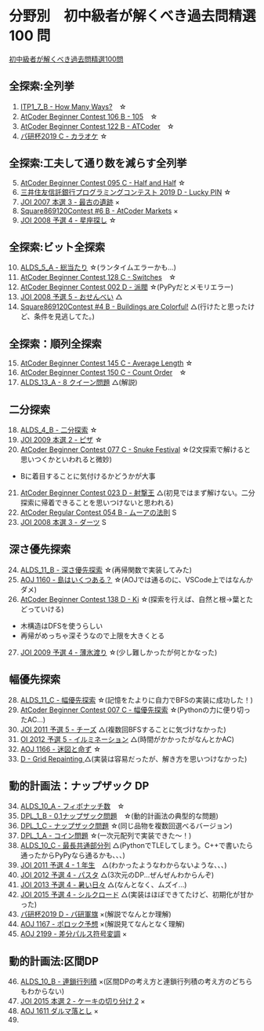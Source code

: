 # 分野別　初中級者が解くべき過去問精選 100 問
[初中級者が解くべき過去問精選100問](https://qiita.com/e869120/items/eb50fdaece12be418faa)

## 全探索:全列挙
1. [ITP1_7_B - How Many Ways?](http://judge.u-aizu.ac.jp/onlinejudge/description.jsp?id=ITP1_7_B&lang=ja)　☆
2. [AtCoder Beginner Contest 106 B - 105](https://atcoder.jp/contests/abc106/tasks/abc106_b)　☆
3. [AtCoder Beginner Contest 122 B - ATCoder](https://atcoder.jp/contests/abc122/tasks/abc122_b)　☆
4. [パ研杯2019 C - カラオケ](https://atcoder.jp/contests/pakencamp-2019-day3/tasks/pakencamp_2019_day3_c) ☆

## 全探索:工夫して通り数を減らす全列挙
5. [AtCoder Beginner Contest 095 C - Half and Half](https://atcoder.jp/contests/abc095/tasks/arc096_a) ☆
6. [三井住友信託銀行プログラミングコンテスト 2019 D - Lucky PIN](https://atcoder.jp/contests/sumitrust2019/tasks/sumitb2019_d) ☆
7. [JOI 2007 本選 3 - 最古の遺跡]([https://](https://atcoder.jp/contests/joi2007ho/tasks/joi2007ho_c)) ×
8. [Square869120Contest #6 B - AtCoder Markets](https://atcoder.jp/contests/s8pc-6/tasks/s8pc_6_b) ×
9. [JOI 2008 予選 4 - 星座探し](https://atcoder.jp/contests/joi2008yo/tasks/joi2008yo_d) ☆

## 全探索:ビット全探索
10.  [ALDS_5_A - 総当たり](http://judge.u-aizu.ac.jp/onlinejudge/description.jsp?id=ALDS1_5_A&lang=ja) ☆(ランタイムエラーかも...)
11.  [AtCoder Beginner Contest 128 C - Switches](https://atcoder.jp/contests/abc128/tasks/abc128_c)　☆
12.  [AtCoder Beginner Contest 002 D - 派閥](https://atcoder.jp/contests/abc002/tasks/abc002_4) ☆(PyPyだとメモリエラー)
13.  [JOI 2008 予選 5 - おせんべい](https://atcoder.jp/contests/joi2008yo/tasks/joi2008yo_e) △
14.  [Square869120Contest #4 B - Buildings are Colorful!](https://atcoder.jp/contests/s8pc-4/tasks/s8pc_4_b) △(行けたと思ったけど、条件を見逃してた。)

## 全探索：順列全探索
15.   [AtCoder Beginner Contest 145 C - Average Length](https://atcoder.jp/contests/abc145/tasks/abc145_c) ☆
16.   [AtCoder Beginner Contest 150 C - Count Order](https://atcoder.jp/contests/abc150/tasks/abc150_c)　☆
17.   [ALDS_13_A - 8 クイーン問題](http://judge.u-aizu.ac.jp/onlinejudge/description.jsp?id=ALDS1_13_A&lang=ja) △(解説)

## 二分探索
18.    [ALDS_4_B - 二分探索](http://judge.u-aizu.ac.jp/onlinejudge/description.jsp?id=ALDS1_4_B&lang=ja) ☆
19.    [JOI 2009 本選 2 - ピザ](https://atcoder.jp/contests/joi2009ho/tasks/joi2009ho_b) ☆
20.    [AtCoder Beginner Contest 077 C - Snuke Festival](https://atcoder.jp/contests/abc077/tasks/arc084_a) ☆(2文探索で解けると思いつくかといわれると微妙)
- Bに着目することに気付けるかどうかが大事
21.    [AtCoder Beginner Contest 023 D - 射撃王](https://atcoder.jp/contests/abc023/tasks/abc023_d) △(初見ではまず解けない。二分探索に帰着できることを思いつけないと思われる)
22.    [AtCoder Regular Contest 054 B - ムーアの法則](https://atcoder.jp/contests/arc054/tasks/arc054_b) S
23.    [JOI 2008 本選 3 - ダーツ](https://atcoder.jp/contests/joi2008ho/tasks/joi2008ho_c) S

## 深さ優先探索
24.   [ALDS_11_B - 深さ優先探索](http://judge.u-aizu.ac.jp/onlinejudge/description.jsp?id=ALDS1_11_B) ☆(再帰関数で実装してみた)
25.   [AOJ 1160 - 島はいくつある？](https://onlinejudge.u-aizu.ac.jp/challenges/search/categories/1160) ☆(AOJでは通るのに、VSCode上ではなんかダメ)
26.   [AtCoder Beginner Contest 138 D - Ki](https://atcoder.jp/contests/abc138/tasks/abc138_d) ☆(探索を行えば、自然と根→葉とたどっていける)
- 木構造はDFSを使うらしい
- 再帰がめっちゃ深そうなので上限を大きくとる
27.  [JOI 2009 予選 4 - 薄氷渡り](https://atcoder.jp/contests/joi2009yo/tasks/joi2009yo_d) ☆(少し難しかったが何とかなった)

## 幅優先探索
28.  [ALDS_11_C - 幅優先探索](https://onlinejudge.u-aizu.ac.jp/courses/lesson/1/ALDS1/11/ALDS1_11_C) ☆(記憶をたよりに自力でBFSの実装に成功した！)
29. [AtCoder Beginner Contest 007 C - 幅優先探索](https://atcoder.jp/contests/abc007/tasks/abc007_3) ☆(Pythonの力に便り切ったAC...)
30. [JOI 2011 予選 5 - チーズ](https://atcoder.jp/contests/joi2011yo/tasks/joi2011yo_e) △(複数回BFSすることに気づけなかった)
31. [OI 2012 予選 5 - イルミネーション](https://atcoder.jp/contests/joi2012yo/tasks/joi2012yo_e) △(時間がかかったがなんとかAC)
32. [AOJ 1166 - 迷図と命ず](https://onlinejudge.u-aizu.ac.jp/challenges/search/categories/1166) ☆
33. [D - Grid Repainting ](https://atcoder.jp/contests/abc088/tasks/abc088_d) △(実装は容易だったが、解き方を思いつけなかった)
    
## 動的計画法：ナップザック DP
34.  [ALDS_10_A - フィボナッチ数](https://onlinejudge.u-aizu.ac.jp/courses/lesson/1/ALDS1/10/ALDS1_10_A)　☆
35.  [DPL_1_B - 0,1ナップザック問題](https://onlinejudge.u-aizu.ac.jp/courses/library/7/DPL/1/DPL_1_B)　☆(動的計画法の典型的な問題)
36.  [DPL_1_C - ナップザック問題](https://onlinejudge.u-aizu.ac.jp/courses/library/7/DPL/1/DPL_1_C) ☆(同じ品物を複数回選べるバージョン)
37.  [DPL_1_A - コイン問題](https://onlinejudge.u-aizu.ac.jp/courses/library/7/DPL/1/DPL_1_A) ☆(一次元配列で実装できた～！)
38.  [ALDS_10_C - 最長共通部分列](https://onlinejudge.u-aizu.ac.jp/courses/lesson/1/ALDS1/10/ALDS1_10_C) △(PythonでTLEしてしまう。C++で書いたら通ったからPyPyなら通るかも、、、)
39.  [JOI 2011 予選 4 - 1 年生](https://atcoder.jp/contests/joi2011yo/tasks/joi2011yo_d)　△(わかったようなわからないような、、、)
40.  [JOI 2012 予選 4 - パスタ](https://atcoder.jp/contests/joi2012yo/tasks/joi2012yo_d) △(3次元のDP...ぜんぜんわからんぞ)
41.  [JOI 2013 予選 4 - 暑い日々](https://atcoder.jp/contests/joi2013yo/tasks/joi2013yo_d) △(なんとなく、ムズイ...)
42.  [JOI 2015 予選 4 - シルクロード](https://atcoder.jp/contests/joi2015yo/tasks/joi2015yo_d) △(実装はほぼできてたけど、初期化が甘かった)
43.  [パ研杯2019 D - パ研軍旗](https://atcoder.jp/contests/pakencamp-2019-day3/tasks/pakencamp_2019_day3_d) ×(解説でなんとか理解)
44.  [AOJ 1167 - ポロック予想](http://judge.u-aizu.ac.jp/onlinejudge/description.jsp?id=1167&lang=jp) ×(解説見てなんとなく理解)
45.  [AOJ 2199 - 差分パルス符号変調](http://judge.u-aizu.ac.jp/onlinejudge/description.jsp?id=2199&lang=jp) ×

## 動的計画法:区間DP
46. [ALDS_10_B - 連鎖行列積](http://judge.u-aizu.ac.jp/onlinejudge/description.jsp?id=ALDS1_10_B&lang=ja) ×(区間DPの考え方と連鎖行列積の考え方のどちらもわからない)
47. [JOI 2015 本選 2 - ケーキの切り分け 2](https://atcoder.jp/contests/joi2015ho/tasks/joi2015ho_b) ×
48. [AOJ 1611 ダルマ落とし](http://judge.u-aizu.ac.jp/onlinejudge/description.jsp?id=1611&lang=jp) ×
49. 